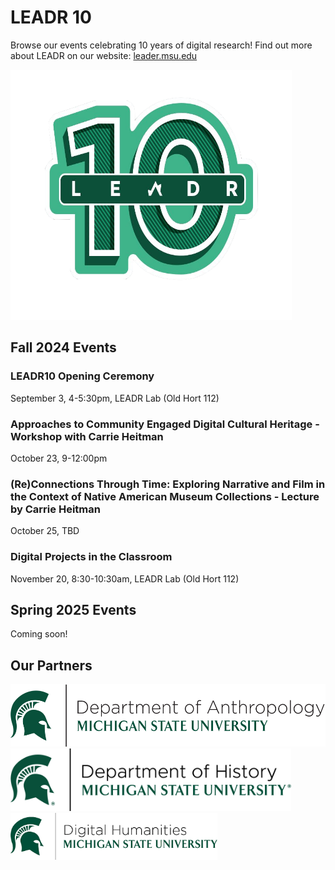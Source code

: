 # LEADR 10
Browse our events celebrating 10 years of digital research! Find out more about LEADR on our website: [leader.msu.edu](leadr.msu.edu)

<img src="LEADR10_logo.png" width=450 height=400>

## Fall 2024 Events

### LEADR10 Opening Ceremony
September 3, 4-5:30pm, LEADR Lab (Old Hort 112)

### Approaches to Community Engaged Digital Cultural Heritage - Workshop with Carrie Heitman
October 23, 9-12:00pm

### (Re)Connections Through Time: Exploring Narrative and Film in the Context of Native American Museum Collections - Lecture by Carrie Heitman
October 25, TBD

### Digital Projects in the Classroom
November 20, 8:30-10:30am, LEADR Lab (Old Hort 112)

## Spring 2025 Events
Coming soon!


## Our Partners 
<img src="Dept-Anthro_Helmet_Green.png" height=100> 
<img src="Dept-History_Helmet_Green-r.png" height=100>
<img src="msu_dh_greenlogo.png" height=75> 

